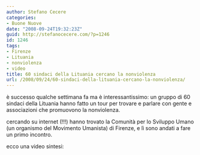 ```yaml
---
author: Stefano Cecere
categories:
- Buone Nuove
date: "2008-09-24T19:32:23Z"
guid: http://stefanocecere.com/?p=1246
id: 1246
tags:
- Firenze
- Lituania
- nonviolenza
- video
title: 60 sindaci della Lituania cercano la nonviolenza
url: /2008/09/24/60-sindaci-della-lituania-cercano-la-nonviolenza/
---
```


è successo qualche settimana fa ma è interessantissimo: un gruppo di 60 sindaci della Lituania hanno fatto un tour per trovare e parlare con gente e associazioni che promuovono la nonviolenza.

cercando su internet (!!!) hanno trovato la Comunità per lo Sviluppo Umano (un organismo del Movimento Umanista) di Firenze, e lì sono andati a fare un primo incontro.

ecco una video sintesi: